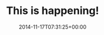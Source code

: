---
retweeted: false
source: <a href="http://mvilla.it/fenix" rel="nofollow">Fenix for Android</a>
entities:
  user_mentions: []
  urls: []
  symbols: []
  media:
  - expanded_url: https://twitter.com/bascht/status/534247419765325824/photo/1
    indices:
    - '19'
    - '41'
    url: http://t.co/pYTeOdXV7A
    media_url: http://pbs.twimg.com/media/B2oHMpLIEAEgRtO.jpg
    id_str: '534247419589169153'
    id: '534247419589169153'
    media_url_https: https://pbs.twimg.com/media/B2oHMpLIEAEgRtO.jpg
    sizes:
      small:
        w: '630'
        h: '680'
        resize: fit
      thumb:
        w: '150'
        h: '150'
        resize: crop
      medium:
        w: '1080'
        h: '1165'
        resize: fit
      large:
        w: '1080'
        h: '1165'
        resize: fit
    type: photo
    display_url: pic.twitter.com/pYTeOdXV7A
  hashtags: []
display_text_range:
- '0'
- '41'
favorite_count: '0'
id_str: '534247419765325824'
truncated: false
retweet_count: '0'
id: '534247419765325824'
possibly_sensitive: false
created_at: Mon Nov 17 07:31:25 +0000 2014
favorited: false
full_text: This is happening!
lang: en
extended_entities:
  media:
  - expanded_url: https://twitter.com/bascht/status/534247419765325824/photo/1
    indices:
    - '19'
    - '41'
    url: http://t.co/pYTeOdXV7A
    media_url: http://pbs.twimg.com/media/B2oHMpLIEAEgRtO.jpg
    id_str: '534247419589169153'
    id: '534247419589169153'
    media_url_https: https://pbs.twimg.com/media/B2oHMpLIEAEgRtO.jpg
    sizes:
      small:
        w: '630'
        h: '680'
        resize: fit
      thumb:
        w: '150'
        h: '150'
        resize: crop
      medium:
        w: '1080'
        h: '1165'
        resize: fit
      large:
        w: '1080'
        h: '1165'
        resize: fit
    type: photo
    display_url: pic.twitter.com/pYTeOdXV7A
tags:
- pesos:twitter
date: '2014-11-17T07:31:25+00:00'
src: https://twitter.com/bascht/status/534247419765325824
original_url: https://twitter.com/bascht/status/534247419765325824
type: twitter_tweet
media_url: https://img.bascht.com/twitter/pbs.twimg.com/media/B2oHMpLIEAEgRtO.jpg
text: This is happening!
title: This is happening!

---